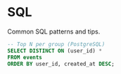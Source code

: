 # SQL

Common SQL patterns and tips.

```sql
-- Top N per group (PostgreSQL)
SELECT DISTINCT ON (user_id) *
FROM events
ORDER BY user_id, created_at DESC;
```
